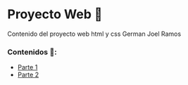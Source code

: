 # Proyecto We​b :rocket:

Contenido del proyecto web html y css German Joel Ramos 

### Contenidos :page_with_curl::

- [Parte 1](https://youtu.be/Nh6Je4gLsB4) 
- [Parte 2](https://youtu.be/DWHjX1Nv9Wk)